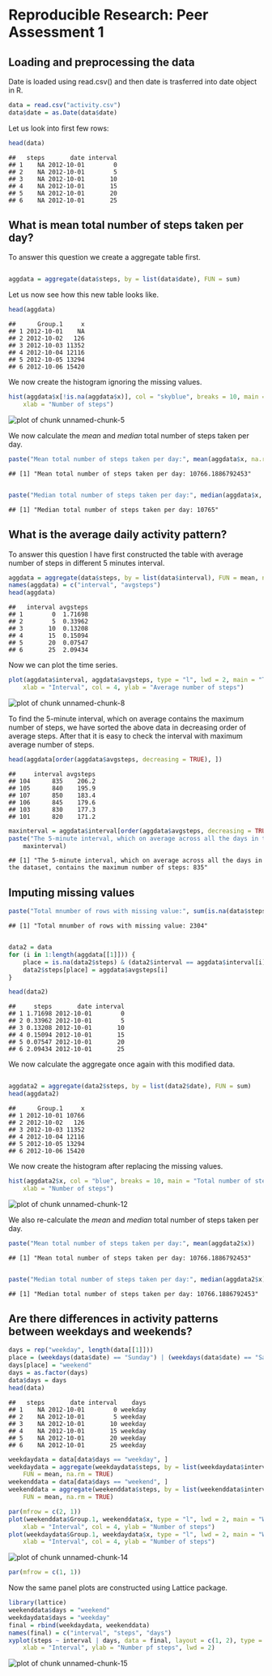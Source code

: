 # Reproducible Research: Peer Assessment 1


## Loading and preprocessing the data
Date is loaded using read.csv() and then date is trasferred into date object in R.


```r
data = read.csv("activity.csv")
data$date = as.Date(data$date)
```

Let us look into first few rows:

```r
head(data)
```

```
##   steps       date interval
## 1    NA 2012-10-01        0
## 2    NA 2012-10-01        5
## 3    NA 2012-10-01       10
## 4    NA 2012-10-01       15
## 5    NA 2012-10-01       20
## 6    NA 2012-10-01       25
```


## What is mean total number of steps taken per day?
To answer this question we create a aggregate table first.


```r

aggdata = aggregate(data$steps, by = list(data$date), FUN = sum)
```

Let us now see how this new table looks like.

```r
head(aggdata)
```

```
##      Group.1     x
## 1 2012-10-01    NA
## 2 2012-10-02   126
## 3 2012-10-03 11352
## 4 2012-10-04 12116
## 5 2012-10-05 13294
## 6 2012-10-06 15420
```

We now create the histogram ignoring the missing values.


```r
hist(aggdata$x[!is.na(aggdata$x)], col = "skyblue", breaks = 10, main = "Total number of steps taken each day", 
    xlab = "Number of steps")
```

![plot of chunk unnamed-chunk-5](figure/unnamed-chunk-5.png) 

We now calculate the *mean* and *median* total number of steps taken per day.

```r
paste("Mean total number of steps taken per day:", mean(aggdata$x, na.rm = TRUE))
```

```
## [1] "Mean total number of steps taken per day: 10766.1886792453"
```

```r

paste("Median total number of steps taken per day:", median(aggdata$x, na.rm = TRUE))
```

```
## [1] "Median total number of steps taken per day: 10765"
```

## What is the average daily activity pattern?
To answer this question I have first constructed the table with average number of steps in different 5 minutes interval. 


```r
aggdata = aggregate(data$steps, by = list(data$interval), FUN = mean, na.rm = TRUE)
names(aggdata) = c("interval", "avgsteps")
head(aggdata)
```

```
##   interval avgsteps
## 1        0  1.71698
## 2        5  0.33962
## 3       10  0.13208
## 4       15  0.15094
## 5       20  0.07547
## 6       25  2.09434
```

Now we can plot the time series.

```r
plot(aggdata$interval, aggdata$avgsteps, type = "l", lwd = 2, main = "Time series plot", 
    xlab = "Interval", col = 4, ylab = "Average number of steps")
```

![plot of chunk unnamed-chunk-8](figure/unnamed-chunk-8.png) 

To find the 5-minute interval, which on average contains the maximum number of steps, we have sorted the above data in decreasing order of average steps. After that it is easy to check the interval with maximum average number of steps.


```r
head(aggdata[order(aggdata$avgsteps, decreasing = TRUE), ])
```

```
##     interval avgsteps
## 104      835    206.2
## 105      840    195.9
## 107      850    183.4
## 106      845    179.6
## 103      830    177.3
## 101      820    171.2
```

```r
maxinterval = aggdata$interval[order(aggdata$avgsteps, decreasing = TRUE)][1]
paste("The 5-minute interval, which on average across all the days in the dataset, contains the maximum number of steps:", 
    maxinterval)
```

```
## [1] "The 5-minute interval, which on average across all the days in the dataset, contains the maximum number of steps: 835"
```



## Imputing missing values

```r
paste("Total mnumber of rows with missing value:", sum(is.na(data$steps)))
```

```
## [1] "Total mnumber of rows with missing value: 2304"
```

```r

data2 = data
for (i in 1:length(aggdata[[1]])) {
    place = is.na(data2$steps) & (data2$interval == aggdata$interval[i])
    data2$steps[place] = aggdata$avgsteps[i]
}

head(data2)
```

```
##     steps       date interval
## 1 1.71698 2012-10-01        0
## 2 0.33962 2012-10-01        5
## 3 0.13208 2012-10-01       10
## 4 0.15094 2012-10-01       15
## 5 0.07547 2012-10-01       20
## 6 2.09434 2012-10-01       25
```


We now calculate the aggregate once again with this modified data.

```r

aggdata2 = aggregate(data2$steps, by = list(data2$date), FUN = sum)
head(aggdata2)
```

```
##      Group.1     x
## 1 2012-10-01 10766
## 2 2012-10-02   126
## 3 2012-10-03 11352
## 4 2012-10-04 12116
## 5 2012-10-05 13294
## 6 2012-10-06 15420
```

We now create the histogram after replacing the missing values.


```r
hist(aggdata2$x, col = "blue", breaks = 10, main = "Total number of steps taken each day", 
    xlab = "Number of steps")
```

![plot of chunk unnamed-chunk-12](figure/unnamed-chunk-12.png) 

We also re-calculate the *mean* and *median* total number of steps taken per day.

```r
paste("Mean total number of steps taken per day:", mean(aggdata2$x))
```

```
## [1] "Mean total number of steps taken per day: 10766.1886792453"
```

```r

paste("Median total number of steps taken per day:", median(aggdata2$x))
```

```
## [1] "Median total number of steps taken per day: 10766.1886792453"
```


## Are there differences in activity patterns between weekdays and weekends?


```r
days = rep("weekday", length(data[[1]]))
place = (weekdays(data$date) == "Sunday") | (weekdays(data$date) == "Saturday")
days[place] = "weekend"
days = as.factor(days)
data$days = days
head(data)
```

```
##   steps       date interval    days
## 1    NA 2012-10-01        0 weekday
## 2    NA 2012-10-01        5 weekday
## 3    NA 2012-10-01       10 weekday
## 4    NA 2012-10-01       15 weekday
## 5    NA 2012-10-01       20 weekday
## 6    NA 2012-10-01       25 weekday
```

```r
weekdaydata = data[data$days == "weekday", ]
weekdaydata = aggregate(weekdaydata$steps, by = list(weekdaydata$interval), 
    FUN = mean, na.rm = TRUE)
weekenddata = data[data$days == "weekend", ]
weekenddata = aggregate(weekenddata$steps, by = list(weekenddata$interval), 
    FUN = mean, na.rm = TRUE)

par(mfrow = c(2, 1))
plot(weekenddata$Group.1, weekenddata$x, type = "l", lwd = 2, main = "Weekend Time series plot", 
    xlab = "Interval", col = 4, ylab = "Number of steps")
plot(weekdaydata$Group.1, weekdaydata$x, type = "l", lwd = 2, main = "Weekday Time series plot", 
    xlab = "Interval", col = 4, ylab = "Number of steps")
```

![plot of chunk unnamed-chunk-14](figure/unnamed-chunk-14.png) 

```r
par(mfrow = c(1, 1))
```


Now the same panel plots are constructed using Lattice package.

```r
library(lattice)
weekenddata$days = "weekend"
weekdaydata$days = "weekday"
final = rbind(weekdaydata, weekenddata)
names(final) = c("interval", "steps", "days")
xyplot(steps ~ interval | days, data = final, layout = c(1, 2), type = "l", 
    xlab = "Interval", ylab = "Number pf steps", lwd = 2)
```

![plot of chunk unnamed-chunk-15](figure/unnamed-chunk-15.png) 

